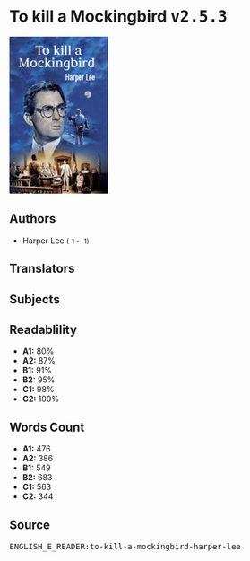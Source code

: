 # To kill a Mockingbird <kbd>v2.5.3</kbd>

![](./cover.medium.jpg "")

## Authors


 - Harper Lee <small>(-1 - -1)</small>

## Translators



## Subjects



## Readablility


 - **A1:** 80%
 - **A2:** 87%
 - **B1:** 91%
 - **B2:** 95%
 - **C1:** 98%
 - **C2:** 100%

## Words Count


 - **A1:** 476
 - **A2:** 386
 - **B1:** 549
 - **B2:** 683
 - **C1:** 563
 - **C2:** 344

## Source


<kbd>ENGLISH_E_READER:to-kill-a-mockingbird-harper-lee</kbd>
